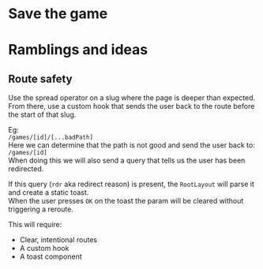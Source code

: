 # Save the game

# Ramblings and ideas

## Route safety

Use the spread operator on a slug where the page is deeper than expected.  
From there, use a custom hook that sends the user back to the route before the start of that slug.

Eg:  
`/games/[id]/[...badPath]`  
Here we can determine that the path is not good and send the user back to:  
`/games/[id]`  
When doing this we will also send a query that tells us the user has been redirected.

If this query (`rdr` aka redirect reason) is present, the `RootLayout` will parse it and create a static toast.  
When the user presses `OK` on the toast the param will be cleared without triggering a reroute.

This will require:

-   Clear, intentional routes
-   A custom hook
-   A toast component
